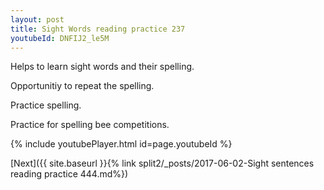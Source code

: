```yaml
---
layout: post
title: Sight Words reading practice 237
youtubeId: DNFIJ2_le5M
---
```

 
 
Helps to learn sight words and their spelling.

Opportunitiy to repeat the spelling. 

Practice spelling. 
 
Practice for spelling bee competitions. 
 
{% include youtubePlayer.html id=page.youtubeId %}
 
 

[Next]({{ site.baseurl }}{% link  split2/_posts/2017-06-02-Sight sentences reading practice 444.md%})
 
